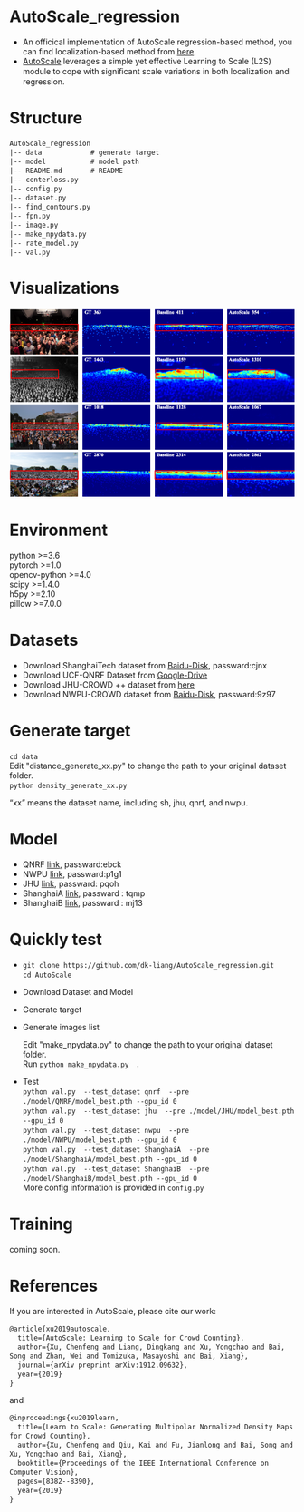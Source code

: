 # AutoScale_regression
* An officical implementation of AutoScale regression-based method, you can find localization-based method from [here](https://github.com/dkliang-hust/AutoScale_localization). 
* [AutoScale](https://arxiv.org/abs/1912.09632) leverages a simple yet effective Learning to Scale (L2S) module to cope with signiﬁcant scale variations in both localization and regression.<br />

# Structure
```
AutoScale_regression
|-- data            # generate target
|-- model           # model path 
|-- README.md       # README
|-- centerloss.py           
|-- config.py          
|-- dataset.py       
|-- find_contours.py           
|-- fpn.py         
|-- image.py
|-- make_npydata.py
|-- rate_model.py
|-- val.py          
```

# Visualizations
![avatar](./images/result.png)

# Environment
python >=3.6 <br />
pytorch >=1.0 <br />
opencv-python >=4.0 <br />
scipy >=1.4.0 <br />
h5py >=2.10 <br />
pillow >=7.0.0

# Datasets
* Download ShanghaiTech dataset from [Baidu-Disk](https://pan.baidu.com/s/15WJ-Mm_B_2lY90uBZbsLwA), passward:cjnx <br />
* Download UCF-QNRF Dataset from  [Google-Drive](https://drive.google.com/file/d/1fLZdOsOXlv2muNB_bXEW6t-IS9MRziL6/view)
* Download JHU-CROWD ++  dataset from [here](http://www.crowd-counting.com/)
* Download NWPU-CROWD dataset from [Baidu-Disk](https://pan.baidu.com/s/1Rm1WTBcz3h6k5ZvLnCCiMA), passward:9z97
# Generate target
```cd data```<br />
Edit "distance_generate_xx.py" to change the path to your original dataset folder.<br />
```python density_generate_xx.py```

“xx” means the dataset name, including sh, jhu, qnrf, and  nwpu.

# Model
* QNRF [link](https://pan.baidu.com/s/1lZ1hZ8Oz-YbKzxokLDw7lg), passward:ebck
* NWPU [link](https://pan.baidu.com/s/12V599ABxoUAyUAqfi92iYg), passward:p1g1
* JHU [link](https://pan.baidu.com/s/1iFFv_A0ut_UCnT02yKWsjQ), passward: pqoh
* ShanghaiA [link](https://pan.baidu.com/s/10i1X5T-zScTOdEKXgH-E5Q), passward : tqmp
* ShanghaiB [link](https://pan.baidu.com/s/1JRdB5sewWifZrAVx6x7ASg), passward : mj13
# Quickly test
* ```git clone https://github.com/dk-liang/AutoScale_regression.git```<br />
  ```cd AutoScale```<br />

* Download Dataset and Model

* Generate target

* Generate images list

  Edit "make_npydata.py" to change the path to your original dataset folder.<br />
  Run ```python make_npydata.py  ```.

* Test <br />
```python val.py  --test_dataset qnrf  --pre ./model/QNRF/model_best.pth --gpu_id 0```<br />
```python val.py  --test_dataset jhu  --pre ./model/JHU/model_best.pth --gpu_id 0```<br />
```python val.py  --test_dataset nwpu  --pre ./model/NWPU/model_best.pth --gpu_id 0```<br />
```python val.py  --test_dataset ShanghaiA  --pre ./model/ShanghaiA/model_best.pth --gpu_id 0```<br />
```python val.py  --test_dataset ShanghaiB  --pre ./model/ShanghaiB/model_best.pth --gpu_id 0```<br />
More config information is  provided in ```config.py  ```

# Training
coming soon.

# References
If you are interested in AutoScale, please cite our work:
```
@article{xu2019autoscale,
  title={AutoScale: Learning to Scale for Crowd Counting},
  author={Xu, Chenfeng and Liang, Dingkang and Xu, Yongchao and Bai, Song and Zhan, Wei and Tomizuka, Masayoshi and Bai, Xiang},
  journal={arXiv preprint arXiv:1912.09632},
  year={2019}
}
```
and
```
@inproceedings{xu2019learn,
  title={Learn to Scale: Generating Multipolar Normalized Density Maps for Crowd Counting},
  author={Xu, Chenfeng and Qiu, Kai and Fu, Jianlong and Bai, Song and Xu, Yongchao and Bai, Xiang},
  booktitle={Proceedings of the IEEE International Conference on Computer Vision},
  pages={8382--8390},
  year={2019}
}
```


